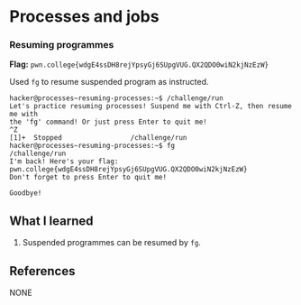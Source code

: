 # Processes and jobs

### Resuming programmes 

**Flag:** `pwn.college{wdgE4ssDH8rejYpsyGj6SUpgVUG.QX2QDO0wiN2kjNzEzW}`

Used `fg` to resume suspended program as instructed.

```
hacker@processes~resuming-processes:~$ /challenge/run 
Let's practice resuming processes! Suspend me with Ctrl-Z, then resume me with 
the 'fg' command! Or just press Enter to quit me!
^Z
[1]+  Stopped                 /challenge/run
hacker@processes~resuming-processes:~$ fg
/challenge/run
I'm back! Here's your flag:
pwn.college{wdgE4ssDH8rejYpsyGj6SUpgVUG.QX2QDO0wiN2kjNzEzW}
Don't forget to press Enter to quit me!

Goodbye!
```

## What I learned

1. Suspended programmes can be resumed by `fg`.

## References

NONE
